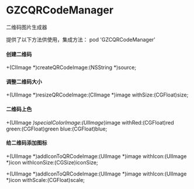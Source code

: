 # GZCQRCodeManager
二维码图片生成器

提供了以下方法供使用，集成方法：
pod 'GZCQRCodeManager'

#### 创建二维码
+(CIImage *)createQRCodeImage:(NSString *)source;

#### 调整二维码大小
+(UIImage *)resizeQRCodeImage:(CIImage *)image
                      withSize:(CGFloat)size;
                      
#### 二维码上色
+(UIImage *)specialColorImage:(UIImage*)image
                       withRed:(CGFloat)red
                         green:(CGFloat)green
                          blue:(CGFloat)blue;
                          
#### 给二维码添加图标
+(UIImage *)addIconToQRCodeImage:(UIImage *)image
                         withIcon:(UIImage *)icon
                     withIconSize:(CGSize)iconSize;
                     
+(UIImage *)addIconToQRCodeImage:(UIImage *)image
                         withIcon:(UIImage *)icon
                        withScale:(CGFloat)scale; 

